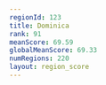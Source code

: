 ```yaml
---
regionId: 123
title: Dominica
rank: 91
meanScore: 69.59
globalMeanScore: 69.33
numRegions: 220
layout: region_score
---
```

